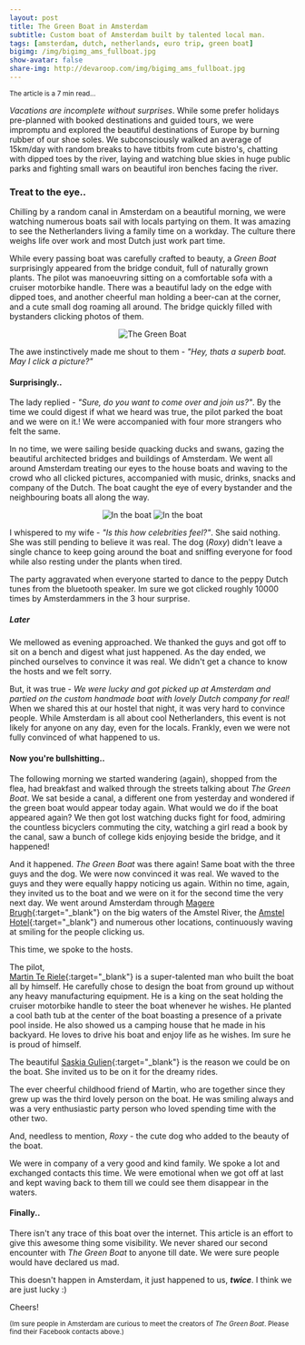 ```yaml
---
layout: post
title: The Green Boat in Amsterdam
subtitle: Custom boat of Amsterdam built by talented local man.
tags: [amsterdam, dutch, netherlands, euro trip, green boat]
bigimg: /img/bigimg_ams_fullboat.jpg
show-avatar: false
share-img: http://devaroop.com/img/bigimg_ams_fullboat.jpg
---
```


<sub>The article is a 7 min read...<sub>

_Vacations are incomplete without surprises_. While some prefer holidays pre-planned with booked destinations and guided tours, we were impromptu and explored the beautiful destinations of Europe by burning rubber of our shoe soles. We subconsciously walked an average of 15km/day with random breaks to have titbits from cute bistro's, chatting with dipped toes by the river, laying and watching blue skies in huge public parks and fighting small wars on beautiful iron benches facing the river.

### Treat to the eye..

Chilling by a random canal in Amsterdam on a beautiful morning, we were watching numerous boats sail with locals partying on them. It was amazing to see the Netherlanders living a family time on a workday. The culture there weighs life over work and most Dutch just work part time. 

While every passing boat was carefully crafted to beauty, a _Green Boat_ surprisingly appeared from the bridge conduit, full of naturally grown plants. The pilot was manoeuvring sitting on a comfortable sofa with a cruiser motorbike handle. There was a beautiful lady on the edge with dipped toes, and another cheerful man holding a beer-can at the corner, and a cute small dog roaming all around. The bridge quickly filled with bystanders clicking photos of them.

<div style="text-align:center;">
	<img src="/img/amsboat_intro.jpg" alt="The Green Boat">
</div>

The awe instinctively made me shout to them - _"Hey, thats a superb boat. May I click a picture?"_

#### Surprisingly..

The lady replied - _"Sure, do you want to come over and join us?"_. By the time we could digest if what we heard was true, the pilot parked the boat and we were on it.! We were accompanied with four more strangers who felt the same.

In no time, we were sailing beside quacking ducks and swans, gazing the beautiful architected bridges and buildings of Amsterdam. We went all around Amsterdam treating our eyes to the house boats and waving to the crowd who all clicked pictures, accompanied with music, drinks, snacks and company of the Dutch. The boat caught the eye of every bystander and the neighbouring boats all along the way. 

<div style="text-align:center;">
	<img src="/img/amsboat_inboat.jpg" alt="In the boat">
	<img src="/img/amsboat_inboat2.jpg" alt="In the boat">
</div>


I whispered to my wife - _"Is this how celebrities feel?"_. She said nothing. She was still pending to believe it was real. The dog (_Roxy_) didn't leave a single chance to keep going around the boat and sniffing everyone for food while also resting under the plants when tired.

The party aggravated when everyone started to dance to the peppy Dutch tunes from the bluetooth speaker. Im sure we got clicked roughly 10000 times by Amsterdammers in the 3 hour surprise.

##### Later

We mellowed as evening approached. We thanked the guys and got off to sit on a bench and digest what just happened. As the day ended, we pinched ourselves to convince it was real. We didn't get a chance to know the hosts and we felt sorry. 

But, it was true - _We were lucky and got picked up at Amsterdam and partied on the custom handmade boat with lovely Dutch company for real!_ When we shared this at our hostel that night, it was very hard to convince people. While Amsterdam is all about cool Netherlanders, this event is not likely for anyone on any day, even for the locals. Frankly, even we were not fully convinced of what happened to us.

#### Now you're bullshitting..

The following morning we started wandering (again), shopped from the flea, had breakfast and walked through the streets talking about _The Green Boat_. We sat beside a canal, a different one from yesterday and wondered if the green boat would appear today again. What would we do if the boat appeared again? We then got lost watching ducks fight for food, admiring the countless bicyclers commuting the city, watching a girl read a book by the canal, saw a bunch of college kids enjoying beside the bridge, and it happened!

And it happened. _The Green Boat_ was there again! Same boat with the three guys and the dog. We were now convinced it was real. We waved to the guys and they were equally happy noticing us again. Within no time, again, they invited us to the boat and we were on it for the second time the very next day. We went around Amsterdam through [Magere Brugh](https://en.wikipedia.org/wiki/Magere_Brug){:target="_blank"} on the big waters of the Amstel River, the [Amstel Hotel](https://en.wikipedia.org/wiki/InterContinental_Amstel_Amsterdam){:target="_blank"} and numerous other locations, continuously waving at smiling for the people clicking us.

This time, we spoke to the hosts. 

The pilot, [  
Martin Te Riele](https://www.facebook.com/martin.teriele){:target="_blank"} is a super-talented man who built the boat all by himself. He carefully chose to design the boat from ground up without any heavy manufacturing equipment. He is a king on the seat holding the cruiser motorbike handle to steer the boat whenever he wishes. He planted a cool bath tub at the center of the boat boasting a presence of a private pool inside. He also showed us a camping house that he made in his backyard. He loves to drive his boat and enjoy life as he wishes. Im sure he is proud of himself.

The beautiful [Saskia Gulien](https://www.facebook.com/saskia.gulien.1){:target="_blank"} is the reason we could be on the boat. She invited us to be on it for the dreamy rides.

The ever cheerful childhood friend of Martin, who are together since they grew up was the third lovely person on the boat. He was smiling always and was a very enthusiastic party person who loved spending time with the other two.

And, needless to mention, _Roxy_ - the cute dog who added to the beauty of the boat.

We were in company of a very good and kind family. We spoke a lot and exchanged contacts this time. We were emotional when we got off at last and kept waving back to them till we could see them disappear in the waters.

#### Finally..

There isn't any trace of this boat over the internet. This article is an effort to give this awesome thing some visibility. We never shared our second encounter with _The Green Boat_ to anyone till date. We were sure people would have declared us mad. 

This doesn't happen in Amsterdam, it just happened to us, **_twice_**. I think we are just lucky :)

Cheers!

<sub>(Im sure people in Amsterdam are curious to meet the creators of _The Green Boat_. Please find their Facebook contacts above.) </sub>
